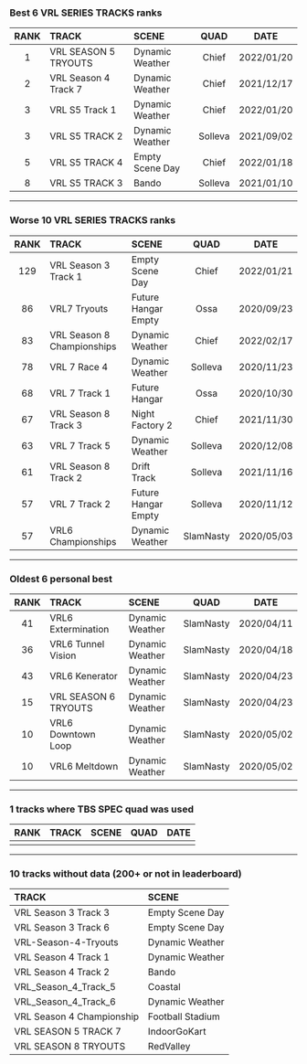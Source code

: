 ### Best 6 VRL SERIES TRACKS ranks
|RANK|TRACK|SCENE|QUAD|DATE|
|:---:|:---|:---|:---:|:---:|
|1|VRL SEASON 5 TRYOUTS|Dynamic Weather|Chief|2022/01/20|
|2|VRL Season 4 Track 7|Dynamic Weather|Chief|2021/12/17|
|3|VRL S5 Track 1|Dynamic Weather|Chief|2022/01/20|
|3|VRL S5 TRACK 2|Dynamic Weather|Solleva|2021/09/02|
|5|VRL S5 TRACK 4|Empty Scene Day|Chief|2022/01/18|
|8|VRL S5 TRACK 3|Bando|Solleva|2021/01/10|
---
### Worse 10 VRL SERIES TRACKS ranks
|RANK|TRACK|SCENE|QUAD|DATE|
|:---:|:---|:---|:---:|:---:|
|129|VRL Season 3 Track 1|Empty Scene Day|Chief|2022/01/21|
|86|VRL7 Tryouts|Future Hangar Empty|Ossa|2020/09/23|
|83|VRL Season 8 Championships|Dynamic Weather|Chief|2022/02/17|
|78|VRL 7 Race 4|Dynamic Weather|Solleva|2020/11/23|
|68|VRL 7 Track 1|Future Hangar|Ossa|2020/10/30|
|67|VRL Season 8 Track 3|Night Factory 2|Chief|2021/11/30|
|63|VRL 7 Track 5|Dynamic Weather|Solleva|2020/12/08|
|61|VRL Season 8 Track 2|Drift Track|Solleva|2021/11/16|
|57|VRL 7 Track 2|Future Hangar Empty|Solleva|2020/11/12|
|57|VRL6 Championships|Dynamic Weather|SlamNasty|2020/05/03|
---
### Oldest 6 personal best
|RANK|TRACK|SCENE|QUAD|DATE|
|:---:|:---|:---|:---:|:---:|
|41|VRL6 Extermination|Dynamic Weather|SlamNasty|2020/04/11|
|36|VRL6 Tunnel Vision|Dynamic Weather|SlamNasty|2020/04/18|
|43|VRL6 Kenerator|Dynamic Weather|SlamNasty|2020/04/23|
|15|VRL SEASON 6 TRYOUTS|Dynamic Weather|SlamNasty|2020/04/23|
|10|VRL6 Downtown Loop|Dynamic Weather|SlamNasty|2020/05/02|
|10|VRL6 Meltdown|Dynamic Weather|SlamNasty|2020/05/02|
---
### 1 tracks where TBS SPEC quad was used
|RANK|TRACK|SCENE|QUAD|DATE|
|:---:|:---|:---|:---:|:---:|
||||||
---
### 10 tracks without data (200+ or not in leaderboard)
|TRACK|SCENE|
|:---|:---|
|VRL Season 3 Track 3|Empty Scene Day|
|VRL Season 3 Track 6|Empty Scene Day|
|VRL-Season-4-Tryouts|Dynamic Weather|
|VRL Season 4 Track 1|Dynamic Weather|
|VRL Season 4 Track 2|Bando|
|VRL_Season_4_Track_5|Coastal|
|VRL_Season_4_Track_6|Dynamic Weather|
|VRL Season 4 Championship|Football Stadium|
|VRL SEASON 5 TRACK 7|IndoorGoKart|
|VRL SEASON 8 TRYOUTS|RedValley|
